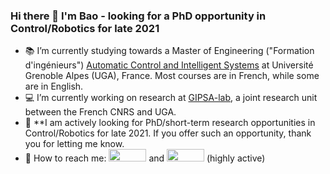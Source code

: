 ### Hi there 👋 I'm Bao - looking for a PhD opportunity in Control/Robotics for late 2021

- :books: I’m currently studying towards a Master of Engineering ("Formation d'ingénieurs") [Automatic Control and Intelligent Systems](https://ense3.grenoble-inp.fr/fr/formation/filiere-automatique-systemes-intelligents#page-presentation) at Université Grenoble Alpes (UGA), France. Most courses are in French, while some are in English.
- :computer: I’m currently working on research at [GIPSA-lab](http://www.gipsa-lab.grenoble-inp.fr/en/home.php), a joint research unit between the French CNRS and UGA.
- :mag_right: **I am actively looking for PhD/short-term research opportunities in Control/Robotics for late 2021. If you offer such an opportunity, thank you for letting me know.
- :calling: How to reach me: [<img src="https://img.shields.io/badge/Gmail-D14836?style=for-the-badge&logo=gmail&logoColor=white" height="20" width="60"/>](mailto:gia-quoc-bao.tran@grenoble-inp.org) and [<img src="https://img.shields.io/badge/LinkedIn-0077B5?style=for-the-badge&logo=linkedin&logoColor=white" height="20" width="60"/>](https://www.linkedin.com/in/tran-gia-quoc-bao/) (highly active)
